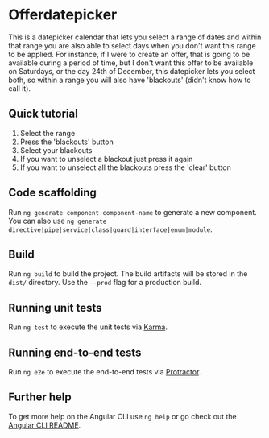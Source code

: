 # Offerdatepicker

This is a datepicker calendar that lets you select a range of dates and within that range you are also able to select days when you don't want this range to be applied. For instance, if I were to create an offer, that is going to be available during a period of time, but I don't want this offer to be available on Saturdays, or the day 24th of December, this datepicker lets you select both, so within a range you will also have 'blackouts' (didn't know how to call it).

## Quick tutorial

1. Select the range
2. Press the 'blackouts' button
3. Select your blackouts
4. If you want to unselect a blackout just press it again
5. If you want to unselect all the blackouts press the 'clear' button


## Code scaffolding

Run `ng generate component component-name` to generate a new component. You can also use `ng generate directive|pipe|service|class|guard|interface|enum|module`.

## Build

Run `ng build` to build the project. The build artifacts will be stored in the `dist/` directory. Use the `--prod` flag for a production build.

## Running unit tests

Run `ng test` to execute the unit tests via [Karma](https://karma-runner.github.io).

## Running end-to-end tests

Run `ng e2e` to execute the end-to-end tests via [Protractor](http://www.protractortest.org/).

## Further help

To get more help on the Angular CLI use `ng help` or go check out the [Angular CLI README](https://github.com/angular/angular-cli/blob/master/README.md).
